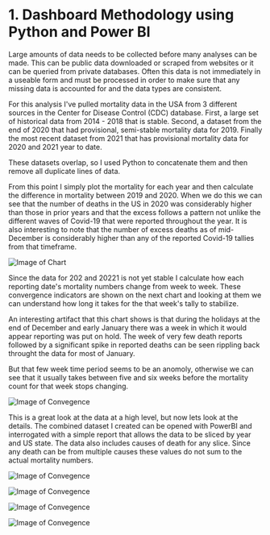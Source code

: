 # 1. Dashboard Methodology using Python and Power BI

Large amounts of data needs to be collected before many analyses can be made.  This can be public data downloaded or scraped from websites or it can be queried from private databases.  Often this data is not immediately in a useable form and must be processed in order to make sure that any missing data is accounted for and the data types are consistent.  

For this analysis I've pulled mortality data in the USA from 3 different sources in the Center for Disease Control (CDC) database.  First, a large set of historical data from 2014 - 2018 that is stable.  Second, a dataset from the end of 2020 that had provisional, semi-stable mortality data for 2019.  Finally the most recent dataset from 2021 that has provisional mortality data for 2020 and 2021 year to date.

These datasets overlap, so I used Python to concatenate them and then remove all duplicate lines of data.

From this point I simply plot the mortality for each year and then calculate the difference in mortality between 2019 and 2020.  When we do this we can see that the number of deaths in the US in 2020 was considerably higher than those in prior years and that the excess follows a pattern not unlike the different waves of Covid-19 that were reported throughout the year.  It is also interesting to note that the number of excess deaths as of mid-December is considerably higher than any of the reported Covid-19 tallies from that timeframe. 

![Image of Chart](https://michaeljmerritt.github.io/Portfolio/Images/mortalityhistoryi.jpg)

Since the data for 202 and 20221 is not yet stable I calculate how each reporting date's mortality numbers change from week to week.  These convergence indicators are shown on the next chart and looking at them we can understand how long it takes for the that week's tally to stabilize.  

An interesting artifact that this chart shows is that during the holidays at the end of December and early January there was a week in which it would appear reporting was put on hold.  The week of very few death reports followed by a significant spike in reported deaths can be seen rippling back throught the data for most of January.  

But that few week time period seems to be an anomoly, otherwise we can see that it usually takes between five and six weeks before the mortality count for that week stops changing.

![Image of Convegence](https://michaeljmerritt.github.io/Portfolio/Images/convergeh.jpg)

This is a great look at the data at a high level, but now lets look at the details.  The combined dataset I created can be opened with PowerBI and interrogated with a simple report that allows the data to be sliced by year and US state.  The data also includes causes of death for any slice.  Since any death can be from multiple causes these values do not sum to the actual mortality numbers.

![Image of Convegence](https://michaeljmerritt.github.io/Portfolio/Images/PBIRprtTot.jpg)

![Image of Convegence](https://michaeljmerritt.github.io/Portfolio/Images/PBIRprt2019.jpg)

![Image of Convegence](https://michaeljmerritt.github.io/Portfolio/Images/PBIRprt2020.jpg)

![Image of Convegence](https://michaeljmerritt.github.io/Portfolio/Images/PBIRprt2020KY.jpg)

